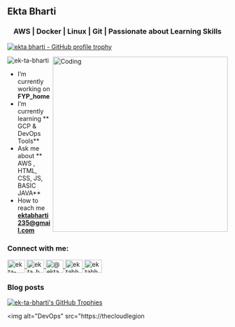 ## Ekta Bharti

<h3 align="center">AWS | Docker | Linux | Git | Passionate about Learning Skills</h3>

[![ekta bharti - GitHub profile trophy](https://github-profile-trophy.vercel.app/?username=ek-ta-bharti&theme=blue)](<https://github.com/ek-ta-bharti>)

<img align="right" alt="Coding" width="400" src="https://i.pinimg.com/originals/97/a2/11/97a2116bffe0ca37b23a6524be476531.gif">

<p align="left">
  <img src="https://komarev.com/ghpvc/?username=ek-ta-bharti&label=Profile%20views&color=0e75b6&style=flat" alt="ek-ta-bharti" />
</p>

-  I’m currently working on **FYP_home**
-  I’m currently learning ** GCP & DevOps Tools**
-  Ask me about ** AWS , HTML, CSS, JS, BASIC JAVA**
-  How to reach me **ektabharti235@gmail.com**


<h3 align="left">Connect with me:</h3>
<p align="left">
  <a href="https://linkedin.com/in/ekta-bharti-602369196" target="blank">
    <img align="center" src="https://raw.githubusercontent.com/rahuldkjain/github-profile-readme-generator/master/src/images/icons/Social/linked-in-alt.svg" alt="ekta-bharti-602369196" height="30" width="40" />
  </a>
  <a href="https://instagram.com/ekta_bharti_._" target="blank">
    <img align="center" src="https://raw.githubusercontent.com/rahuldkjain/github-profile-readme-generator/master/src/images/icons/Social/instagram.svg" alt="ekta_bharti_._" height="30" width="40" />
  </a>
  <a href="https://medium.com/@ektabharti235" target="blank">
    <img align="center" src="https://raw.githubusercontent.com/rahuldkjain/github-profile-readme-generator/master/src/images/icons/Social/medium.svg" alt="@ektabharti235" height="30" width="40" />
  </a>
  <a href="https://www.youtube.com/c/ektabharti_183" target="blank">
    <img align="center" src="https://raw.githubusercontent.com/rahuldkjain/github-profile-readme-generator/master/src/images/icons/Social/youtube.svg" alt="ektabharti_183" height="30" width="40" />
  </a>
  <a href="https://auth.geeksforgeeks.org/user/ektabhao4w7" target="blank">
    <img align="center" src="https://raw.githubusercontent.com/rahuldkjain/github-profile-readme-generator/master/src/images/icons/Social/geeks-for-geeks.svg" alt="ektabhao4w7" height="30" width="40" />
  </a>
</p>

### Blog posts
<p align="left">
  <a href="https://github.com/ryo-ma/github-profile-trophy" target="_blank">
    <img src="https://github-profile-trophy.vercel.app/?username=ek-ta-bharti&theme=blue" alt="ek-ta-bharti's GitHub Trophies" />
  </a>
</p>


<img alt="DevOps" src="https://thecloudlegion
